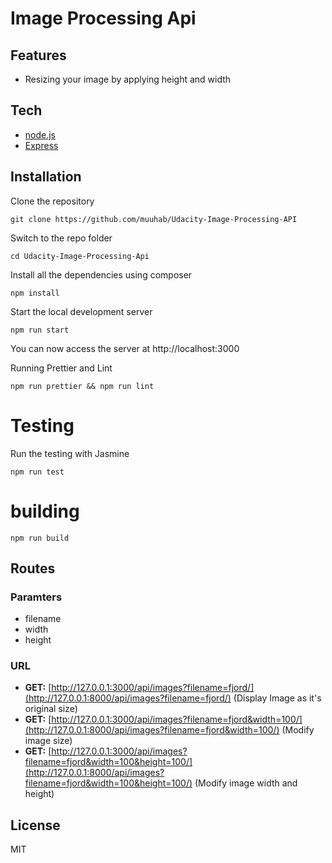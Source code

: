 # Image Processing Api
## Features

- Resizing your image by applying height and width

## Tech


- [node.js] 
- [Express]


## Installation

Clone the repository

    git clone https://github.com/muuhab/Udacity-Image-Processing-API

Switch to the repo folder

    cd Udacity-Image-Processing-Api

Install all the dependencies using composer

    npm install

Start the local development server

    npm run start
You can now access the server at http://localhost:3000

Running Prettier and Lint

    npm run prettier && npm run lint
# Testing 

Run the testing with Jasmine

    npm run test

# building
    npm run build

## Routes
### Paramters
-   filename
-   width
-   height
### URL

-   **GET:** [http://127.0.0.1:3000/api/images?filename=fjord/](http://127.0.0.1:8000/api/images?filename=fjord/) (Display Image as it's original size)
-   **GET:** [http://127.0.0.1:3000/api/images?filename=fjord&width=100/](http://127.0.0.1:8000/api/images?filename=fjord&width=100/) (Modify image size)
-   **GET:** [http://127.0.0.1:3000/api/images?filename=fjord&width=100&height=100/](http://127.0.0.1:8000/api/images?filename=fjord&width=100&height=100/) (Modify image width and height)



## License

MIT



   [node.js]: <http://nodejs.org>
   [express]: <http://expressjs.com>



